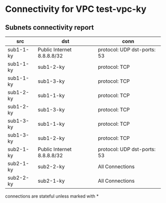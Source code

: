 # Connectivity for VPC test-vpc-ky
## Subnets connectivity report
| src | dst | conn |
|-----|-----|------|
| sub1-1-ky | Public Internet 8.8.8.8/32 | protocol: UDP dst-ports: 53 |
| sub1-1-ky | sub1-2-ky | protocol: TCP |
| sub1-1-ky | sub1-3-ky | protocol: TCP |
| sub1-2-ky | sub1-1-ky | protocol: TCP |
| sub1-2-ky | sub1-3-ky | protocol: TCP |
| sub1-3-ky | sub1-1-ky | protocol: TCP |
| sub1-3-ky | sub1-2-ky | protocol: TCP |
| sub2-1-ky | Public Internet 8.8.8.8/32 | protocol: UDP dst-ports: 53 |
| sub2-1-ky | sub2-2-ky | All Connections |
| sub2-2-ky | sub2-1-ky | All Connections |

connections are stateful unless marked with *

